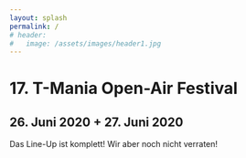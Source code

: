 ```yaml
---
layout: splash
permalink: /
# header:
#   image: /assets/images/header1.jpg
---
```


# 17. T-Mania Open-Air Festival

## 26. Juni 2020 + 27. Juni 2020


Das Line-Up ist komplett! Wir aber noch nicht verraten!

